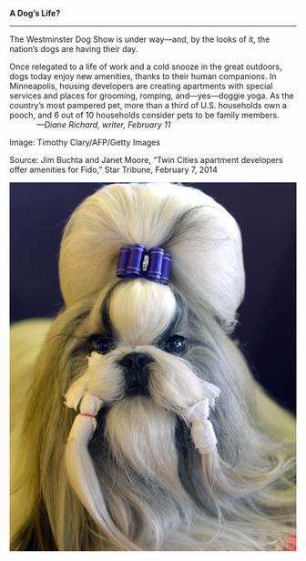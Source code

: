 **A Dog’s Life?**

****

The Westminster Dog Show is under way—and, by the looks of it, the nation’s dogs are having their day.

Once relegated to a life of work and a cold snooze in the great outdoors, dogs today enjoy new amenities, thanks to their human companions. In Minneapolis, housing developers are creating apartments with special services and places for grooming, romping, and—yes—doggie yoga. As the country’s most pampered pet, more than a third of U.S. households own a pooch, and 6 out of 10 households consider pets to be family members.                   *—Diane Richard, writer, February 11*

Image: Timothy Clary/AFP/Getty Images

Source: Jim Buchta and Janet Moore, “Twin Cities apartment developers offer amenities for Fido,” Star Tribune, February 7, 2014

![](../images/14-02-11_2006.33.WestminsterEDIT-1.jpeg)
